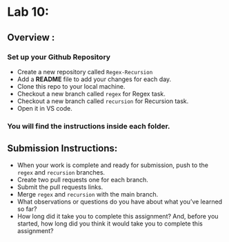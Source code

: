 # Lab 10:

## Overview :
### Set up your Github Repository

- Create a new repository called `Regex-Recursion`
- Add a **README** file to add your changes for each day.
- Clone this repo to your local machine.
- Checkout a new branch called `regex` for Regex task.
- Checkout a new branch called `recursion` for Recursion task.
- Open it in VS code.


### You will find the instructions inside each folder.


## Submission Instructions:
- When your work is complete and ready for submission, push to the `regex` and `recursion` branches.
- Create two pull requests one for each branch.
- Submit the pull requests links.
- Merge `regex` and `recursion` with the main branch.
- What observations or questions do you have about what you’ve learned so far?
- How long did it take you to complete this assignment? And, before you started, how long did you think it would take you to complete this assignment?